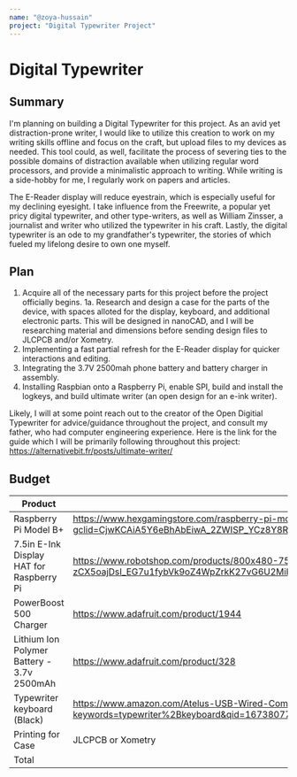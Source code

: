 ```yaml
---
name: "@zoya-hussain"
project: "Digital Typewriter Project"
---
```


# Digital Typewriter

## Summary
I'm planning on building a Digital Typewriter for this project. As an avid yet distraction-prone writer, I would like to utilize this creation to work on my writing skills offline and focus on the craft, but upload files to my devices as needed. This tool could, as well, facilitate the process of severing ties to the possible domains of distraction available when utilizing regular word processors, and provide a minimalistic approach to writing. While writing is a side-hobby for me, I regularly work on papers and articles. 

The E-Reader display will reduce eyestrain, which is especially useful for my declining eyesight. I take influence from the Freewrite, a popular yet pricy digital typewriter, and other type-writers, as well as William Zinsser, a journalist and writer who utilized the typewriter in his craft. Lastly, the digital typewriter is an ode to my grandfather's typewriter, the stories of which fueled my lifelong desire to own one myself. 

## Plan
1. Acquire all of the necessary parts for this project before the project officially begins. 
  1a. Research and design a case for the parts of the device, with spaces alloted for the display, keyboard, and additional electronic parts. This will be designed in nanoCAD, and I will be researching material and dimensions before sending design files to JLCPCB and/or Xometry.
2. Implementing a fast partial refresh for the E-Reader display for quicker interactions and editing. 
3. Integrating the 3.7V 2500mah phone battery and battery charger in assembly.
4. Installing Raspbian onto a Raspberry Pi, enable SPI, build and install the logkeys, and build ultimate writer (an open design for an e-ink writer).

Likely, I will at some point reach out to the creator of the Open Digitial Typewriter for advice/guidance throughout the project, and consult my father, who had computer engineering experience.
Here is the link for the guide which I will be primarily following throughout this project: https://alternativebit.fr/posts/ultimate-writer/

## Budget

| Product         | Supplier/Link                         | Cost   |
| --------------- | ------------------------------------- | ------ |
| Raspberry Pi Model B+ | https://www.hexgamingstore.com/raspberry-pi-model-b-b-plus-512mb-computer-board?gclid=CjwKCAiA5Y6eBhAbEiwA_2ZWISP_YCz8Y8RHVR8ro_Pezbuo0oSuc5yEPE5N8iQ3l3thR8yngDrGYxoCHFEQAvD_BwE | $37.85 |
| 7.5in E-Ink Display HAT for Raspberry Pi | https://www.robotshop.com/products/800x480-75-inch-e-ink-display-hat-raspberry-pi?srsltid=AeTuncoMBhB3s-zCX5oajDsI_EG7u1fybVk9oZ4WpZrkK27vG6U2MibPr-k | $83.74 |
| PowerBoost 500 Charger | https://www.adafruit.com/product/1944 | $32.86 |
| Lithium Ion Polymer Battery - 3.7v 2500mAh | https://www.adafruit.com/product/328 | $31.76 |
| Typewriter keyboard (Black) | https://www.amazon.com/Atelus-USB-Wired-Computer-Keyboard/dp/B0B2164HXH/ref=sr_1_18?keywords=typewriter%2Bkeyboard&qid=1673807726&sr=8-18&th=1 | $30.00 |
| Printing for Case | JLCPCB or Xometry | Allotting $30.00 |
| Total | | $246.22 |

